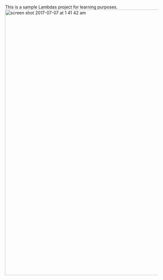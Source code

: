 This is a sample Lambdas project for learning purposes.
<img width="876" alt="screen shot 2017-07-07 at 1 41 42 am" src="https://user-images.githubusercontent.com/8749423/27944549-993a0c06-62b5-11e7-896d-6d7e20b97681.png">
